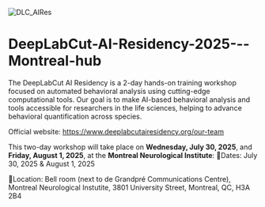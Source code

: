 ![DLC_AIRes](https://github.com/user-attachments/assets/222a0b4b-6b7a-4204-a519-526680043124)

# DeepLabCut-AI-Residency-2025---Montreal-hub
The DeepLabCut AI Residency is a 2-day hands-on training workshop focused on automated behavioral analysis using cutting-edge computational tools. Our goal is to make AI-based behavioral analysis and tools accessible for researchers in the life sciences, helping to advance behavioral quantification across species.

Official website: https://www.deeplabcutairesidency.org/our-team 


This two-day workshop will take place on **Wednesday, July 30, 2025**, and **Friday, August 1, 2025**, at the **Montreal Neurological Institute**:
📅Dates: July 30, 2025 & August 1, 2025

📍Location: Bell room (next to de Grandpré Communications Centre), Montreal Neurological Instutite, 3801 University Street, Montreal, QC, H3A 2B4

